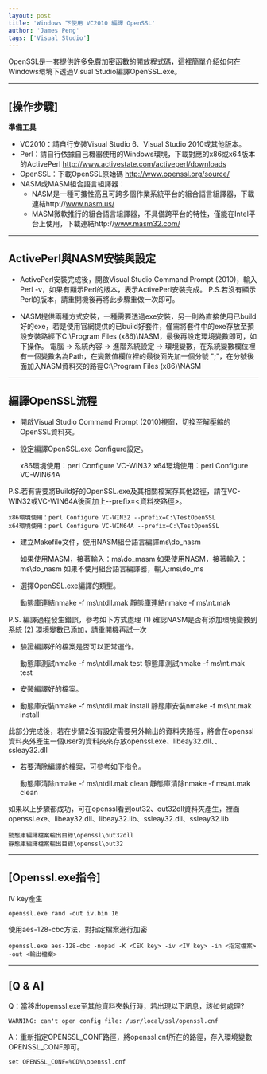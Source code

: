 ```yaml
---
layout: post
title: 'Windows 下使用 VC2010 編譯 OpenSSL'
author: 'James Peng'
tags: ['Visual Studio']
---
```



OpenSSL是一套提供許多免費加密函數的開放程式碼，這裡簡單介紹如何在Windows環境下透過Visual Studio編譯OpenSSL.exe。


----------

## [操作步驟] ##

**準備工具**

- VC2010：請自行安裝Visual Studio 6、Visual Studio 2010或其他版本。
- Perl：請自行依據自己機器使用的Windows環境，下載對應的x86或x64版本的ActivePerl http://www.activestate.com/activeperl/downloads
- OpenSSL：下載OpenSSL原始碼 http://www.openssl.org/source/
- NASM或MASM組合語言組譯器： 
	- NASM是一種可攜性高且可跨多個作業系統平台的組合語言組譯器，下載連結http://www.nasm.us/
	- MASM微軟推行的組合語言組譯器，不具備跨平台的特性，僅能在Intel平台上使用，下載連結http://www.masm32.com/


----------


## ActivePerl與NASM安裝與設定 ##

- ActivePerl安裝完成後，開啟Visual Studio Command Prompt (2010)，輸入Perl -v，如果有顯示Perl的版本，表示ActivePerl安裝完成。
P.S.若沒有顯示Perl的版本，請重開機後再將此步驟重做一次即可。

- NASM提供兩種方式安裝，一種需要透過exe安裝，另一則為直接使用已build好的exe，若是使用官網提供的已build好套件，僅需將套件中的exe存放至預設安裝路經下C:\Program Files (x86)\NASM，最後再設定環境變數即可，如下操作。 電腦 -> 系統內容 -> 進階系統設定 -> 環境變數，在系統變數欄位裡有一個變數名為Path，在變數值欄位裡的最後面先加一個分號 ";"，在分號後面加入NASM資料夾的路徑C:\Program Files (x86)\NASM


----------

## 編譯OpenSSL流程 ##

- 開啟Visual Studio Command Prompt (2010)視窗，切換至解壓縮的OpenSSL資料夾。

- 設定編譯OpenSSL.exe Configure設定。

    x86環境使用：perl Configure VC-WIN32
    x64環境使用：perl Configure VC-WIN64A


P.S.若有需要將Build好的OpenSSL.exe及其相關檔案存其他路徑，請在VC-WIN32或VC-WIN64A後面加上--prefix=<資料夾路徑>。

    x86環境使用：perl Configure VC-WIN32 --prefix=C:\TestOpenSSL
    x64環境使用：perl Configure VC-WIN64A --prefix=C:\TestOpenSSL



- 建立Makefile文件，使用NASM組合語言編譯ms\do_nasm

    如果使用MASM，接著輸入：ms\do_masm
    如果使用NASM，接著輸入：ms\do_nasm
    如果不使用組合語言編譯器，輸入:ms\do_ms

- 選擇OpenSSL.exe編譯的類型。

    動態庫連結nmake -f ms\ntdll.mak
    靜態庫連結nmake -f ms\nt.mak

P.S. 編譯過程發生錯誤，參考如下方式處理
(1) 確認NASM是否有添加環境變數到系統
(2) 環境變數已添加，請重開機再試一次


- 驗證編譯好的檔案是否可以正常運作。

    動態庫測試nmake -f ms\ntdll.mak test
    靜態庫測試nmake -f ms\nt.mak test

- 安裝編譯好的檔案。
- 
    動態庫安裝nmake -f ms\ntdll.mak install
    靜態庫安裝nmake -f ms\nt.mak install

此部分完成後，若在步驟2沒有設定需要另外輸出的資料夾路徑，將會在openssl資料夾外產生一個user的資料夾來存放openssl.exe、libeay32.dll、、ssleay32.dll


- 若要清除編譯的檔案，可參考如下指令。

    動態庫清除nmake -f ms\ntdll.mak clean
    靜態庫清除nmake -f ms\nt.mak clean

如果以上步驟都成功，可在openssl看到out32、out32dll資料夾產生，裡面openssl.exe、libeay32.dll、libeay32.lib、ssleay32.dll、ssleay32.lib

    動態庫編譯檔案輸出目錄\openssl\out32dll
    靜態庫編譯檔案輸出目錄\openssl\out32


----------

## [Openssl.exe指令] ##

IV key產生

    openssl.exe rand -out iv.bin 16

使用aes-128-cbc方法，對指定檔案進行加密

    openssl.exe aes-128-cbc -nopad -K <CEK key> -iv <IV key> -in <指定檔案> -out <輸出檔案>



----------

## [Q & A] ##

Q：當移出openssl.exe至其他資料夾執行時，若出現以下訊息，該如何處理?

    WARNING: can't open config file: /usr/local/ssl/openssl.cnf


A：重新指定OPENSSL_CONF路徑，將openssl.cnf所在的路徑，存入環境變數OPENSSL_CONF即可。

    set OPENSSL_CONF=%CD%\openssl.cnf